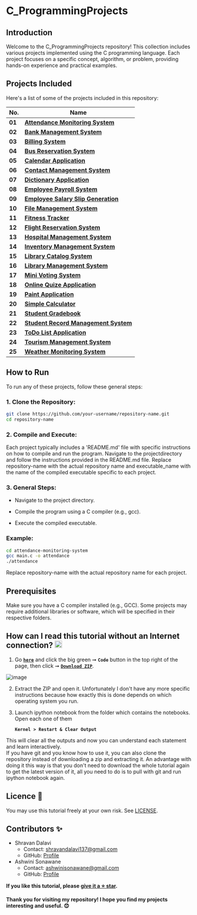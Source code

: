 # C_ProgrammingProjects

## Introduction
Welcome to the C_ProgrammingProjects repository! This collection includes various projects implemented using the C programming language. Each project focuses on a specific concept, algorithm, or problem, providing hands-on experience and practical examples.
## Projects Included
Here's a list of some of the projects included in this repository: 

| **No.** | **Name** | 
| ------- | -------- | 
|	**01**	| **[Attendance Monitoring System](https://github.com/ShravanDalavi/C_ProgrammingProjects/tree/main/projects/Attendance%20Monitoring%20System)** |
|	**02**	| **[Bank Management System](https://github.com/ShravanDalavi/C_ProgrammingProjects/tree/main/projects/Bank%20Management%20System)** |
|	**03**	| **[Billing System](https://github.com/ShravanDalavi/C_ProgrammingProjects/tree/main/projects/Billing%20System)** |
|	**04**	| **[Bus Reservation System](https://github.com/ShravanDalavi/C_ProgrammingProjects/tree/main/projects/Bus%20Reservation%20System)** |
|	**05**	| **[Calendar Application](https://github.com/ShravanDalavi/C_ProgrammingProjects/tree/main/projects/Calendar%20Application)** |
|	**06**	| **[Contact Management System](https://github.com/ShravanDalavi/C_ProgrammingProjects/tree/main/projects/Contact%20Management%20System)** |
|	**07**	| **[Dictionary Application](https://github.com/ShravanDalavi/C_ProgrammingProjects/tree/main/projects/Dictionary%20Application)** |
|	**08**	| **[Employee Payroll System](https://github.com/ShravanDalavi/C_ProgrammingProjects/tree/main/projects/Employee%20Payroll%20System)** |
|	**09**	| **[Employee Salary Slip Generation](https://github.com/ShravanDalavi/C_ProgrammingProjects/tree/main/projects/Employee%20Salary%20Slip%20Generation)** |
|	**10**	| **[File Management System](https://github.com/ShravanDalavi/C_ProgrammingProjects/tree/main/projects/File%20Management%20System)** |
|	**11**	| **[Fitness Tracker](https://github.com/ShravanDalavi/C_ProgrammingProjects/tree/main/projects/Fitness%20Tracker)** |
|	**12**	| **[Flight Reservation System](https://github.com/ShravanDalavi/C_ProgrammingProjects/tree/main/projects/Flight%20Reservation%20System)** |
|	**13**	| **[Hospital Management System](https://github.com/ShravanDalavi/C_ProgrammingProjects/tree/main/projects/Hospital%20Management%20System)** |
|	**14**	| **[Inventory Management System](https://github.com/ShravanDalavi/C_ProgrammingProjects/tree/main/projects/Inventory%20Management%20System)** |
|	**15**	| **[Library Catalog System](https://github.com/ShravanDalavi/C_ProgrammingProjects/tree/main/projects/Library%20Catalog%20System)** |
|	**16**	| **[Library Management System](https://github.com/ShravanDalavi/C_ProgrammingProjects/tree/main/projects/Library%20Management%20System)** |
|	**17**	| **[Mini Voting System](https://github.com/ShravanDalavi/C_ProgrammingProjects/tree/main/projects/Mini%20Voting%20System)** |
|	**18**	| **[Online Quize Application](https://github.com/ShravanDalavi/C_ProgrammingProjects/tree/main/projects/Mini%20Voting%20System)** |
|	**19**	| **[Paint Application](https://github.com/ShravanDalavi/C_ProgrammingProjects/tree/main/projects/Paint%20Application)** |
|	**20**	| **[Simple Calculator](https://github.com/ShravanDalavi/C_ProgrammingProjects/tree/main/projects/Simple%20Calculator)** |
|	**21**	| **[Student Gradebook](https://github.com/ShravanDalavi/C_ProgrammingProjects/tree/main/projects/Student%20Gradebook)** |
|	**22**	| **[Student Record Management System](https://github.com/ShravanDalavi/C_ProgrammingProjects/tree/main/projects/Student%20Record%20Management%20System)** |
|	**23**	| **[ToDo List Application](https://github.com/ShravanDalavi/C_ProgrammingProjects/tree/main/projects/Todo%20List%20Application)** |
|	**24**	| **[Tourism Management System](https://github.com/ShravanDalavi/C_ProgrammingProjects/tree/main/projects/Tourism%20Management%20System)** |
|	**25**	| **[Weather Monitoring System](https://github.com/ShravanDalavi/C_ProgrammingProjects/tree/main/projects/Weather%20Monitoring%20System)** | 

## How to Run
To run any of these projects, follow these general steps:
### 1. Clone the Repository:
  ```sh
git clone https://github.com/your-username/repository-name.git
cd repository-name
  ```
### 2. Compile and Execute:
Each project typically includes a 'README.md' file with specific instructions on how to compile and run the program. Navigate to the projectdirectory and follow the instructions provided in the README.md file.
Replace repository-name with the actual repository name and executable_name with the name of the compiled executable specific to each project.

### 3. General Steps:
- Navigate to the project directory.

- Compile the program using a C compiler (e.g., gcc).

- Execute the compiled executable.

### Example:
 ```sh
cd attendance-monitoring-system
gcc main.c -o attendance
./attendance
 ```
Replace repository-name with the actual repository name for each project.

## Prerequisites
Make sure you have a C compiler installed (e.g., GCC). Some projects may require additional libraries or software, which will be specified in their respective folders.

## How can I read this tutorial without an Internet connection? <img alt="GIF" src="https://github.com/TheDudeThatCode/TheDudeThatCode/blob/master/Assets/hmm.gif" width="20" />

1. Go [**`here`**](https://github.com/ShravanDalavi/C_ProgrammingProjects) and click the big green ➞  **`Code`** button in the top right of the page, then click ➞ [**`Download ZIP`**](https://github.com/shravandalavi/C_ProgrammingProjects/archive/refs/heads/main.zip).

  ![image](https://github.com/ShravanDalavi/Simple-Python-Mini-Projects/assets/172488772/fe6f519f-afbd-49d1-9efc-5f6b5f234340)
  
2. Extract the ZIP and open it. Unfortunately I don't have any more specific instructions because how exactly this is done depends on which operating system you run.    
3. Launch ipython notebook from the folder which contains the notebooks. Open each one of them
  
    **`Kernel > Restart & Clear Output`**
    
This will clear all the outputs and now you can understand each statement and learn interactively.
<br>
If you have git and you know how to use it, you can also clone the repository instead of downloading a zip and extracting it. An advantage with doing it this way is that you don't need to download the whole tutorial again to get the latest version of it, all you need to do is to pull with git and run ipython notebook again.

## Licence 📜
You may use this tutorial freely at your own risk. See [LICENSE](./LICENSE).

## Contributors ✨
- Shravan Dalavi
  - Contact: shravandalavi137@gmail.com
  - GitHub: [Profile](https://github.com/ShravanDalavi)
- Ashwini Sonawane
  - Contact: ashwinisonawane@gmail.com
  - GitHub:  [Profile](https://github.com/SonawaneAshwini)
    
**If you like this tutorial, please [give it a ⭐ star](https://github.com/ShravanDalavi/C_ProgrammingProjects).**

**Thank you for visiting my repository! I hope you find my projects interesting and useful. 😊**
